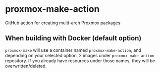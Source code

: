 # proxmox-make-action

GitHub action for creating multi-arch Proxmox packages

## When building with Docker (default option)

`proxmox-make` will use a container named `proxmox-make-action`, and depending on your selected option, 2 images under `proxmox-make-action` repository. If you already have resources under those names, they will be overwritten/deleted.
